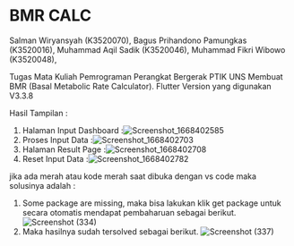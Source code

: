 # BMR CALC
Salman Wiryansyah           (K3520070),
Bagus Prihandono Pamungkas  (K3520016), 
Muhammad Aqil Sadik         (K3520046),
Muhammad Fikri Wibowo       (K3520048),

Tugas Mata Kuliah Pemrograman Perangkat Bergerak PTIK UNS Membuat BMR (Basal Metabolic Rate Calculator).
Flutter Version yang digunakan V3.3.8 

Hasil Tampilan :
1. Halaman Input Dashboard :![Screenshot_1668402585](https://user-images.githubusercontent.com/71618052/201582455-46e60a79-8650-4bc6-93e1-1a43c81ee15a.png)
2. Proses Input Data       :![Screenshot_1668402703](https://user-images.githubusercontent.com/71618052/201582742-801bcdb2-df54-4995-8463-e948e5b49b33.png)
3. Halaman Result Page     :![Screenshot_1668402708](https://user-images.githubusercontent.com/71618052/201582827-6d392d2e-201d-425a-b6ad-ca0aa340f033.png)
4. Reset Input Data        :![Screenshot_1668402782](https://user-images.githubusercontent.com/71618052/201583048-b13d8f12-b74e-4278-bd21-0c83fd8467da.png)

jika ada merah atau kode merah saat dibuka dengan vs code maka solusinya adalah :
1. Some package are missing, maka bisa lakukan klik get package untuk secara otomatis mendapat pembaharuan sebagai berikut.
![Screenshot (334)](https://user-images.githubusercontent.com/71618052/201714229-025ce162-7acf-48c5-a71c-98605e1a2afa.png)
2. Maka hasilnya sudah tersolved sebagai berikut. 
![Screenshot (337)](https://user-images.githubusercontent.com/71618052/201714589-faf94469-0e00-4189-a40a-27c694bd64f2.png)

